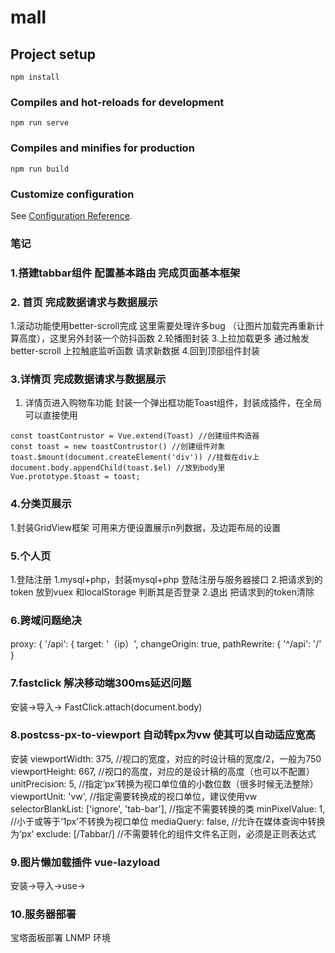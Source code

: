 # mall

## Project setup
```
npm install
```

### Compiles and hot-reloads for development
```
npm run serve
```

### Compiles and minifies for production
```
npm run build
```

### Customize configuration
See [Configuration Reference](https://cli.vuejs.org/config/).

### 笔记
### 1.搭建tabbar组件 配置基本路由  完成页面基本框架

### 2. 首页 完成数据请求与数据展示
  1.滚动功能使用better-scroll完成 这里需要处理许多bug （让图片加载完再重新计算高度），这里另外封装一个防抖函数
  2.轮播图封装
  3.上拉加载更多  通过触发better-scroll 上拉触底监听函数 请求新数据
  4.回到顶部组件封装
### 3.详情页  完成数据请求与数据展示
  1. 详情页进入购物车功能 封装一个弹出框功能Toast组件，封装成插件，在全局可以直接使用

    const toastContrustor = Vue.extend(Toast) //创建组件构造器
    const toast = new toastContrustor() //创建组件对象
    toast.$mount(document.createElement('div')) //挂载在div上
    document.body.appendChild(toast.$el) //放到body里
    Vue.prototype.$toast = toast;

### 4.分类页展示
  1.封装GridView框架 可用来方便设置展示n列数据，及边距布局的设置

### 5.个人页
  1.登陆注册
    1.mysql+php，封装mysql+php 登陆注册与服务器接口
    2.把请求到的token 放到vuex 和localStorage 判断其是否登录
  2.退出
    把请求到的token清除
    

### 6.跨域问题绝决

 proxy: {
           '/api': {
            target: '（ip）',
            changeOrigin: true,
            pathRewrite: {
             '^/api': '/'
            }

            
### 7.fastclick 解决移动端300ms延迟问题

安装->导入->
    FastClick.attach(document.body)

### 8.postcss-px-to-viewport 自动转px为vw 使其可以自动适应宽高

安装
  viewportWidth: 375, //视口的宽度，对应的时设计稿的宽度/2，一般为750
            viewportHeight: 667, //视口的高度，对应的是设计稿的高度（也可以不配置）
            unitPrecision: 5, //指定‘px’转换为视口单位值的小数位数（很多时候无法整除）
            viewportUnit: 'vw', //指定需要转换成的视口单位，建议使用vw
            selectorBlankList: ['ignore', 'tab-bar'], //指定不需要转换的类
            minPixelValue: 1, //小于或等于‘1px’不转换为视口单位
            mediaQuery: false, //允许在媒体查询中转换为‘px’
            exclude: [/Tabbar/] //不需要转化的组件文件名正则，必须是正则表达式

 ### 9.图片懒加载插件 vue-lazyload
 安装->导入->use-> <img :v-lazy="">
 
 ### 10.服务器部署
  宝塔面板部署 LNMP 环境
